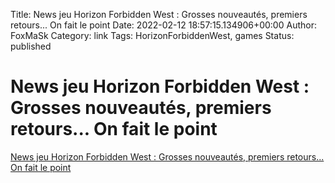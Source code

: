 Title: News jeu Horizon Forbidden West : Grosses nouveautés, premiers retours... On fait le point
Date: 2022-02-12 18:57:15.134906+00:00
Author: FoxMaSk 
Category: link
Tags: HorizonForbiddenWest, games
Status: published



# News jeu Horizon Forbidden West : Grosses nouveautés, premiers retours... On fait le point

[News jeu Horizon Forbidden West : Grosses nouveautés, premiers retours... On fait le point](https://www.jeuxvideo.com/news/1521393/horizon-forbidden-west-grosses-nouveautes-premiers-retours-on-fait-le-point.htm)

